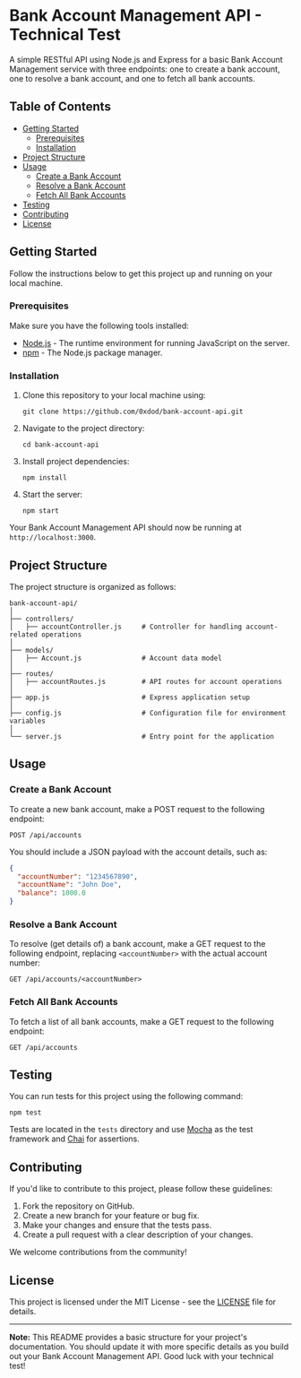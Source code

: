 # Bank Account Management API - Technical Test

A simple RESTful API using Node.js and Express for a basic Bank Account Management service with three endpoints: one to create a bank account, one to resolve a bank account, and one to fetch all bank accounts.

## Table of Contents

- [Getting Started](#getting-started)
  - [Prerequisites](#prerequisites)
  - [Installation](#installation)
- [Project Structure](#project-structure)
- [Usage](#usage)
  - [Create a Bank Account](#create-a-bank-account)
  - [Resolve a Bank Account](#resolve-a-bank-account)
  - [Fetch All Bank Accounts](#fetch-all-bank-accounts)
- [Testing](#testing)
- [Contributing](#contributing)
- [License](#license)

## Getting Started

Follow the instructions below to get this project up and running on your local machine.

### Prerequisites

Make sure you have the following tools installed:

- [Node.js](https://nodejs.org/) - The runtime environment for running JavaScript on the server.
- [npm](https://www.npmjs.com/) - The Node.js package manager.

### Installation

1. Clone this repository to your local machine using:

   ```shell
   git clone https://github.com/0xdod/bank-account-api.git
   ```

2. Navigate to the project directory:

   ```shell
   cd bank-account-api
   ```

3. Install project dependencies:

   ```shell
   npm install
   ```

4. Start the server:

   ```shell
   npm start
   ```

Your Bank Account Management API should now be running at `http://localhost:3000`.

## Project Structure

The project structure is organized as follows:

```
bank-account-api/
│
├── controllers/
│   ├── accountController.js     # Controller for handling account-related operations
│
├── models/
│   ├── Account.js               # Account data model
│
├── routes/
│   ├── accountRoutes.js         # API routes for account operations
│
├── app.js                       # Express application setup
│
├── config.js                    # Configuration file for environment variables
│
└── server.js                    # Entry point for the application
```

## Usage

### Create a Bank Account

To create a new bank account, make a POST request to the following endpoint:

```
POST /api/accounts
```

You should include a JSON payload with the account details, such as:

```json
{
  "accountNumber": "1234567890",
  "accountName": "John Doe",
  "balance": 1000.0
}
```

### Resolve a Bank Account

To resolve (get details of) a bank account, make a GET request to the following endpoint, replacing `<accountNumber>` with the actual account number:

```
GET /api/accounts/<accountNumber>
```

### Fetch All Bank Accounts

To fetch a list of all bank accounts, make a GET request to the following endpoint:

```
GET /api/accounts
```

## Testing

You can run tests for this project using the following command:

```shell
npm test
```

Tests are located in the `tests` directory and use [Mocha](https://mochajs.org/) as the test framework and [Chai](https://www.chaijs.com/) for assertions.

## Contributing

If you'd like to contribute to this project, please follow these guidelines:

1. Fork the repository on GitHub.
2. Create a new branch for your feature or bug fix.
3. Make your changes and ensure that the tests pass.
4. Create a pull request with a clear description of your changes.

We welcome contributions from the community!

## License

This project is licensed under the MIT License - see the [LICENSE](LICENSE) file for details.

---

**Note:** This README provides a basic structure for your project's documentation. You should update it with more specific details as you build out your Bank Account Management API. Good luck with your technical test!
